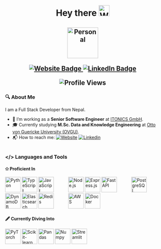 <h1 align="center">
  Hey there <img src="https://media.giphy.com/media/hvRJCLFzcasrR4ia7z/giphy.gif" width="35" alt="Waving Hand">
</h1>

<h2 align="center">
  <p>
    <img src="https://avatars.githubusercontent.com/u/60397446?v=4" heigh= "100" width="100" alt="Personal" title="Portfolio"/>
  </p>

  <p>
    <a href="https://www.shakyadigbijaya.com.np/" target="_blank">
      <img src="https://img.shields.io/badge/-Website-cba6f7?style=for-the-badge" alt="Website Badge" title="Website">
    </a>
    <a href="https://www.linkedin.com/in/shakyadigbijaya" target="_blank">
      <img src="https://img.shields.io/badge/LinkedIn-0077B5?style=for-the-badge" alt="LinkedIn Badge" title="LinkedIn">
    </a>
  </p>

  <!-- <p>
  <a href="https://www.buymeacoffee.com/zed0" target="_blank"><img src="https://cdn.buymeacoffee.com/buttons/default-orange.png" alt="Buy Me A Coffee" height="41" width="174"></a>
  </p> -->
  <p>
    <img src="https://komarev.com/ghpvc/?username=dr-shakya&style=for-the-badge&color=brightgreen" alt="Profile Views" title="Profile Views">
  </p>
</h2>

<!-- <p align="center"><img src="https://media.giphy.com/media/dWesBcTLavkZuG35MI/giphy.gif" width="600" height="300"/></p> -->

### 🔍︎ About Me

I am a Full Stack Developer from Nepal.

- 💼 I’m working as a **Senior Software Engineer** at [ITONICS GmbH][Company].
- 🎓 Currently studying **M.Sc. Data and Knowledge Engineering** at [Otto von Guericke University (OVGU)][OVGU].
- 📬 How to reach me: [![Website][Badge: Website]][Website] [![Linkedin][Badge: Linkedin]][Linkedin]

<h1></h1> <!-- Adds a vertical line -->

### </> Languages and Tools

#### ✩ Proficient In

<p>
  <img src="https://cdn.jsdelivr.net/gh/devicons/devicon@latest/icons/python/python-original-wordmark.svg" title="Python" alt="Python" width="50" height="50"/>
  <img src="https://cdn.jsdelivr.net/gh/devicons/devicon@latest/icons/typescript/typescript-original.svg" title="TypeScript" alt="TypeScript" width="50" height="50"/>
  <img src="https://cdn.jsdelivr.net/gh/devicons/devicon@latest/icons/javascript/javascript-original.svg" title="JavaScript" alt="JavaScript" width="50" height="50"/>
  &nbsp;&nbsp;&nbsp;&nbsp;&nbsp;&nbsp;&nbsp;&nbsp;&nbsp;&nbsp;
  <img src="https://cdn.jsdelivr.net/gh/devicons/devicon@latest/icons/nodejs/nodejs-original-wordmark.svg" title="Node.js" alt="Node.js" width="50" height="50"/>
  <img src="https://icongr.am/devicon/express-original-wordmark.svg?size=128&color=5e5c64" title="Express.js" alt="Express.js" width="50" height="50"/>
  <img src="https://cdn.jsdelivr.net/gh/devicons/devicon@latest/icons/fastapi/fastapi-original-wordmark.svg" title="FastAPI" alt="FastAPI" width="50" height="50"/>
  &nbsp;&nbsp;&nbsp;&nbsp;&nbsp;&nbsp;&nbsp;&nbsp;&nbsp;&nbsp;
  <img src="https://cdn.jsdelivr.net/gh/devicons/devicon@latest/icons/postgresql/postgresql-original-wordmark.svg" title="PostgreSQL" alt="PostgreSQL" width="50" height="50"/>
  <img src="https://cdn.jsdelivr.net/gh/devicons/devicon@latest/icons/dynamodb/dynamodb-original.svg" title="DynamoDB" alt="DynamoDB" width="50" height="50"/>
  <img src="https://cdn.jsdelivr.net/gh/devicons/devicon@latest/icons/elasticsearch/elasticsearch-plain-wordmark.svg"  title="Elasticsearch" alt="Elasticsearch" width="50" height="50"/>
  <img src="https://cdn.jsdelivr.net/gh/devicons/devicon@latest/icons/redis/redis-original-wordmark.svg" title="Redis" alt="Redis" width="50" height="50"/>
  &nbsp;&nbsp;&nbsp;&nbsp;&nbsp;&nbsp;&nbsp;&nbsp;&nbsp;&nbsp;
  <img src="https://cdn.jsdelivr.net/gh/devicons/devicon@latest/icons/amazonwebservices/amazonwebservices-plain-wordmark.svg" title="AWS" alt="AWS" width="50" height="50"/>
  <img src="https://cdn.jsdelivr.net/gh/devicons/devicon@latest/icons/docker/docker-original-wordmark.svg" title="Docker"  alt="Docker" width="50" height="50"/>
</p>

#### 🖋 Currently Diving Into

<p>
  <img src="https://cdn.jsdelivr.net/gh/devicons/devicon@latest/icons/pytorch/pytorch-plain-wordmark.svg" title="PyTorch" alt="PyTorch" width="50" height="50"/>
  <img src="https://cdn.jsdelivr.net/gh/devicons/devicon@latest/icons/scikitlearn/scikitlearn-original.svg" title="Scikit-learn"  alt="Scikit-learn" width="50" height="50"/>
  <img src="https://cdn.jsdelivr.net/gh/devicons/devicon@latest/icons/pandas/pandas-original-wordmark.svg" title="Pandas"  alt="Pandas" width="50" height="50"/>
  <img src="https://cdn.jsdelivr.net/gh/devicons/devicon@latest/icons/numpy/numpy-original-wordmark.svg" title="Numpy"  alt="Numpy" width="50" height="50"/>
  <img src="https://cdn.jsdelivr.net/gh/devicons/devicon@latest/icons/streamlit/streamlit-original-wordmark.svg" title="Streamlit"  alt="Streamlit" width="50" height="50"/>
</p>

<!-- ### 🔥 GitHub Stats -->

<!-- <h1></h1> <!-- Adds a vertical line -->

<!-- <a href="https://github.com/dr-shakya/github-readme-stats">
  <img height=200 align="center" src="https://github-readme-stats.vercel.app/api?username=dr-shakya" alt="GitHub Stats" />
</a>
<a href="https://github.com/dr-shakya/convoychat">
  <img height=200 align="center" src="https://github-readme-stats.vercel.app/api/top-langs?username=dr-shakya&layout=compact&langs_count=8&card_width=320" alt="Most Used Languages" />
</a>

[![GitHub Streak](https://nirzak-streak-stats.vercel.app?user=dr-shakya&theme=dark&mode=weekly)](https://git.io/streak-stats) -->

<!-- <p align="center">
  <img src="https://github-readme-stats.vercel.app/api?username=dr-shakya&theme=highcontrast&show_icons=true&hide_border=true&count_private=true" alt="dr-shakya's Stats" />
</p> -->

<!-- Badges -->
[Badge: Website]: https://img.shields.io/badge/-Website-cba6f7?style=flat-square
[Badge: Linkedin]: https://img.shields.io/badge/-LinkedIn-0077B5?style=flat-square

<!-- Social Links -->
[Website]: https://www.shakyadigbijaya.com.np/
[Linkedin]: https://linkedin.com/in/shakyadigbijaya/
[Company]: https://www.itonics-innovation.com/
[OVGU]: https://www.ovgu.de/

<!--
**dr-shakya/dr-shakya** is a ✨ _special_ ✨ repository because its `README.md` (this file) appears on your GitHub profile.

Here are some ideas to get you started:

- 🔭 I’m currently working on ...
- 🌱 I’m currently learning ...
- 👯 I’m looking to collaborate on ...
- 🤔 I’m looking for help with ...
- 💬 Ask me about ...
- 📫 How to reach me: ...
- 😄 Pronouns: ...  
- ⚡ Fun fact: ...
-->
